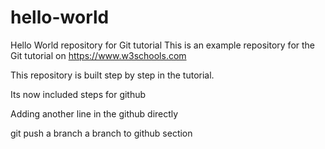 # hello-world
Hello World repository for Git tutorial
This is an example repository for the Git tutorial on https://www.w3schools.com

This repository is built step by step in the tutorial.

Its now included steps for github

Adding another line in the github directly

git push a branch a branch to github section